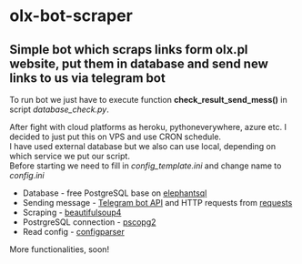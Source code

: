 # olx-bot-scraper

## Simple bot which scraps links form olx.pl website, put them in database and send new links to us via telegram bot  

To run bot we just have to execute function **check_result_send_mess()** in script _database_check.py_.  

After fight with cloud platforms as heroku, pythoneverywhere, azure etc. I decided to just put this on VPS and use CRON schedule.  
I have used external database but we also can use local, depending on which service we put our script.  
Before starting we need to fill in _config_template.ini_ and change name to _config.ini_

- Database - free PostgreSQL base on [elephantsql](https://www.elephantsql.com/)  
- Sending message - [Telegram bot API](https://core.telegram.org/bots/api) and HTTP requests from [requests](https://pypi.org/project/requests/)  
- Scraping - [beautifulsoup4](https://pypi.org/project/beautifulsoup4/)    
- PostrgreSQL connection - [pscopg2](https://www.psycopg.org/docs/)
- Read config - [configparser](https://docs.python.org/3/library/configparser.html)

More functionalities, soon!

